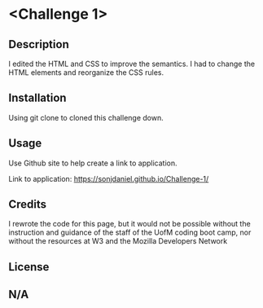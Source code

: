 # <Challenge 1>

## Description
I edited the HTML and CSS to improve the semantics. I had to change the HTML elements and reorganize the CSS rules.  


## Installation

Using git clone to cloned this challenge down. 

## Usage

Use Github site to help create a link to application.

Link to application: https://sonjdaniel.github.io/Challenge-1/

## Credits

I rewrote the code for this page, but it would not be possible without the instruction and guidance of the staff of the UofM coding boot camp, nor without the resources at W3 and  the Mozilla Developers Network

## License

N/A
---
